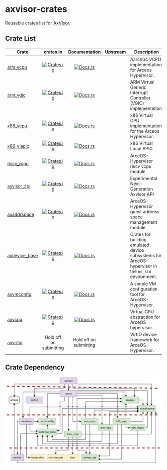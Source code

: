 # axvisor-crates

Reusable crates list for [AxVisor](https://github.com/arceos-hypervisor/axvisor).

## Crate List

| Crate                                                           |                                      [crates.io](crates.io)                                       |                                 Documentation                                  | Upstream | Description                                              |
| --------------------------------------------------------------- | :-----------------------------------------------------------------------------------------------: | :----------------------------------------------------------------------------: |------------ | -------------------------------------------------------- |
| [arm_vcpu](https://github.com/arceos-hypervisor/arm_vcpu) | [![Crates.io](https://img.shields.io/crates/v/arm_vcpu)](https://crates.io/crates/arm_vcpu) | [![Docs.rs](https://docs.rs/arm_vcpu/badge.svg)](https://docs.rs/arm_vcpu) || Aarch64 VCPU implementation for Arceos Hypervisor. |
| [arm_vgic](https://github.com/arceos-hypervisor/arm_vgic) | [![Crates.io](https://img.shields.io/crates/v/arm_vgic)](https://crates.io/crates/arm_vgic) | [![Docs.rs](https://docs.rs/arm_vgic/badge.svg)](https://docs.rs/arm_vgic) || ARM Virtual Generic Interrupt Controller (VGIC) implementation. |
| [x86_vcpu](https://github.com/arceos-hypervisor/x86_vcpu) | [![Crates.io](https://img.shields.io/crates/v/x86_vcpu)](https://crates.io/crates/x86_vcpu) | [![Docs.rs](https://docs.rs/x86_vcpu/badge.svg)](https://docs.rs/x86_vcpu) || x86 Virtual CPU implementation for the Arceos Hypervisor. |
| [x86_vlapic](https://github.com/arceos-hypervisor/x86_vlapic) | [![Crates.io](https://img.shields.io/crates/v/x86_vlapic)](https://crates.io/crates/x86_vlapic) | [![Docs.rs](https://docs.rs/x86_vlapic/badge.svg)](https://docs.rs/x86_vlapic) || x86 Virtual Local APIC. |
| [riscv_vcpu](https://github.com/arceos-hypervisor/riscv_vcpu) | [![Crates.io](https://img.shields.io/crates/v/riscv_vcpu)](https://crates.io/crates/riscv_vcpu) | [![Docs.rs](https://docs.rs/riscv_vcpu/badge.svg)](https://docs.rs/riscv_vcpu) || ArceOS-Hypervisor riscv vcpu module. |
| [axvisor_api](https://github.com/arceos-hypervisor/axvisor_api) | [![Crates.io](https://img.shields.io/crates/v/axvisor_api)](https://crates.io/crates/axvisor_api) | [![Docs.rs](https://docs.rs/arm_gicv2/badge.svg)](https://docs.rs/axvisor_api) || Experimental Next-Generation Axvisor API                 |
| [axaddrspace](https://github.com/arceos-hypervisor/axaddrspace) | [![Crates.io](https://img.shields.io/crates/v/axaddrspace)](https://crates.io/crates/axaddrspace) | [![Docs.rs](https://docs.rs/arm_gicv2/badge.svg)](https://docs.rs/axaddrspace) || ArceOS-Hypervisor guest address space management module. |
| [axdevice_base](https://github.com/arceos-hypervisor/axdevice_base) | [![Crates.io](https://img.shields.io/crates/v/axdevice_base)](https://crates.io/crates/axdevice_base) | [![Docs.rs](https://docs.rs/axdevice_base/badge.svg)](https://docs.rs/axdevice_base) || Crates for building emulated device subsystems for ArceOS-hypervisor in the `no_std` environment.           |
| [axvmconfig](https://github.com/arceos-hypervisor/axvmconfig) | [![Crates.io](https://img.shields.io/crates/v/axvmconfig)](https://crates.io/crates/axvmconfig) | [![Docs.rs](https://docs.rs/axvmconfig/badge.svg)](https://docs.rs/axvmconfig) || A simple VM configuration tool for ArceOS-Hypervisor. |
| [axvcpu](https://github.com/arceos-hypervisor/axvcpu) | [![Crates.io](https://img.shields.io/crates/v/axvcpu)](https://crates.io/crates/axvcpu) | [![Docs.rs](https://docs.rs/axvcpu/badge.svg)](https://docs.rs/axvcpu) || Virtual CPU abstraction for ArceOS hypervisor. |
| [axvirtio](https://github.com/arceos-hypervisor/axvirtio)   |                                                Hold off on submitting                                                |                                      Hold off on submitting                                       || VirtIO device framework for ArceOS-Hypervisor.       |

## Crate Dependency

![Crate Dependency](./img/dep.jpg)